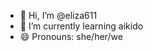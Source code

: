 - 👋 Hi, I’m @eliza611
- 🌱 I’m currently learning aikido
- 😄 Pronouns: she/her/we

<!---
eliza611/eliza611 is a ✨ special ✨ repository because its `README.md` (this file) appears on your GitHub profile.
You can click the Preview link to take a look at your changes.
--->
